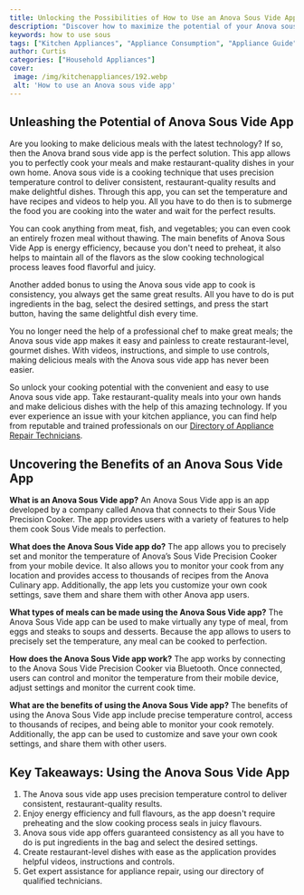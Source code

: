 ```yaml
---
title: Unlocking the Possibilities of How to Use an Anova Sous Vide App
description: "Discover how to maximize the potential of your Anova sous vide app with this detailed guide Learn tips and tricks to guarantee the best-tasting meals at home and upgrade your kitchen skills"
keywords: how to use sous
tags: ["Kitchen Appliances", "Appliance Consumption", "Appliance Guide"]
author: Curtis
categories: ["Household Appliances"]
cover: 
 image: /img/kitchenappliances/192.webp
 alt: 'How to use an Anova sous vide app'
---
```

## Unleashing the Potential of Anova Sous Vide App

Are you looking to make delicious meals with the latest technology? If so, then the Anova brand sous vide app is the perfect solution. This app allows you to perfectly cook your meals and make restaurant-quality dishes in your own home.
Anova sous vide is a cooking technique that uses precision temperature control to deliver consistent, restaurant-quality results and make delightful dishes. Through this app, you can set the temperature and have recipes and videos to help you. All you have to do then is to submerge the food you are cooking into the water and wait for the perfect results.

You can cook anything from meat, fish, and vegetables; you can even cook an entirely frozen meal without thawing. The main benefits of Anova Sous Vide App is energy efficiency, because you don't need to preheat, it also helps to maintain all of the flavors as the slow cooking technological process leaves food flavorful and juicy.

Another added bonus to using the Anova sous vide app to cook is consistency, you always get the same great results. All you have to do is put ingredients in the bag, select the desired settings, and press the start button, having the same delightful dish every time.

You no longer need the help of a professional chef to make great meals; the Anova sous vide app makes it easy and painless to create restaurant-level, gourmet dishes. With videos, instructions, and simple to use controls, making delicious meals with the Anova sous vide app has never been easier.

So unlock your cooking potential with the convenient and easy to use Anova sous vide app. Take restaurant-quality meals into your own hands and make delicious dishes with the help of this amazing technology. If you ever experience an issue with your kitchen appliance, you can find help from reputable and trained professionals on our [Directory of Appliance Repair Technicians](./pages/appliance-repair-technicians).

## Uncovering the Benefits of an Anova Sous Vide App

**What is an Anova Sous Vide app?** 
An Anova Sous Vide app is an app developed by a company called Anova that connects to their Sous Vide Precision Cooker. The app provides users with a variety of features to help them cook Sous Vide meals to perfection. 

**What does the Anova Sous Vide app do?**
The app allows you to precisely set and monitor the temperature of Anova’s Sous Vide Precision Cooker from your mobile device. It also allows you to monitor your cook from any location and provides access to thousands of recipes from the Anova Culinary app. Additionally, the app lets you customize your own cook settings, save them and share them with other Anova app users.

**What types of meals can be made using the Anova Sous Vide app?**
The Anova Sous Vide app can be used to make virtually any type of meal, from eggs and steaks to soups and desserts. Because the app allows to users to precisely set the temperature, any meal can be cooked to perfection.

**How does the Anova Sous Vide app work?**
The app works by connecting to the Anova Sous Vide Precision Cooker via Bluetooth. Once connected, users can control and monitor the temperature from their mobile device, adjust settings and monitor the current cook time. 

**What are the benefits of using the Anova Sous Vide app?**
The benefits of using the Anova Sous Vide app include precise temperature control, access to thousands of recipes, and being able to monitor your cook remotely. Additionally, the app can be used to customize and save your own cook settings, and share them with other users.

## Key Takeaways: Using the Anova Sous Vide App
1. The Anova sous vide app uses precision temperature control to deliver consistent, restaurant-quality results. 
2. Enjoy energy efficiency and full flavours, as the app doesn't require preheating and the slow cooking process seals in juicy flavours.
3. Anova sous vide app offers guaranteed consistency as all you have to do is put ingredients in the bag and select the desired settings.
4. Create restaurant-level dishes with ease as the application provides helpful videos, instructions and controls.
5. Get expert assistance for appliance repair, using our directory of qualified technicians.

